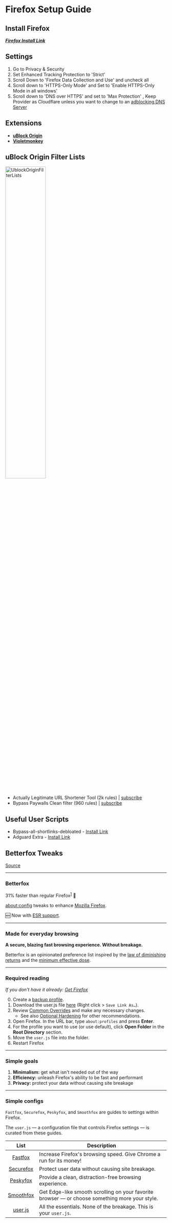 # Firefox Setup Guide

## Install Firefox

[*__Firefox Install Link__*](https://www.mozilla.org/firefox/new/)


## Settings

1. Go to Privacy & Security
2. Set Enhanced Tracking Protection to 'Strict'
3. Scroll Down to 'Firefox Data Collection and Use' and uncheck all 
4. Scroll down to 'HTTPS-Only Mode' and Set to 'Enable HTTPS-Only Mode in all windows'
5. Scroll down to 'DNS over HTTPS' and set to 'Max Protection' , Keep Provider as Cloudflare unless you want to change to an [adblocking DNS Server](/adblocking/dns)

## Extensions

* **[uBlock Origin](https://addons.mozilla.org/en-US/firefox/addon/ublock-origin/)**
* **[Violetmonkey](https://addons.mozilla.org/firefox/addon/violentmonkey/)**

## uBlock Origin Filter Lists

<div style="width: 100%; text-align: left;">
    <img src="https://cdn.discordapp.com/attachments/977220857736888400/1292831034844643378/uBlockOriginFilterLists.png?ex=67052a3a&is=6703d8ba&hm=2db2f05a681f7563bd3aa23e0a66f8744cfd3f8e8eba6e165abca3180810aa7d&" alt="UblockOriginFilterLists" style="width: 50%; height: auto;">
</div>

* Actually Legitimate URL Shortener Tool (2k rules) | [subscribe](https://subscribe.adblockplus.org/?location=https://raw.githubusercontent.com/DandelionSprout/adfilt/master/LegitimateURLShortener.txt&title=Actually%20Legitimate%20URL%20Shortener%20Tool)
* Bypass Paywalls Clean filter (960 rules) | [subscribe](https://subscribe.adblockplus.org/?location=https://raw.githubusercontent.com/bpc-clone/bypass-paywalls-clean-filters/main/bpc-paywall-filter.txt&title=Bypass%20Paywalls%20Clean%20filter)

## Useful User Scripts

* Bypass-all-shortlinks-debloated - [Install Link](https://codeberg.org/Amm0ni4/bypass-all-shortlinks-debloated/raw/branch/main/Bypass_All_Shortlinks.user.js)
* Adguard Extra - [Install Link](https://userscripts.adtidy.org/release/adguard-extra/1.0/adguard-extra.user.js)

## Betterfox Tweaks

[Source](https://github.com/yokoffing/BetterFox)
***
### Betterfox
31% faster than regular Firefox<sup>[1](https://medium.com/@mihirgrand/comparing-popular-firefox-forks-6fa83fdfdaad#:~:text=31%25%20more%20than%20vanilla%20Firefox)</sup> :rocket:

[about:config](https://support.mozilla.org/en-US/kb/about-config-editor-firefox) tweaks to enhance [Mozilla Firefox](https://www.mozilla.org/en-US/firefox/new/). 

:new: Now with [ESR support](https://github.com/yokoffing/Betterfox/tree/esr115#betterfox-esr).
***
### Made for everyday browsing
**A secure, blazing fast browsing experience. Without breakage.**

Betterfox is an opinionated preference list inspired by the [law of diminishing returns](https://web.archive.org/web/20231108092752if_/https://pmctraining.com/site/wp-content/uploads/2018/04/Law-of-Diminishing-Returns-CHART.png) and the [minimum effective dose](https://medium.com/the-mission/less-is-more-the-minimum-effective-dose-e6d56625931e).
***
### Required reading
*If you don't have it already: [Get Firefox](https://www.mozilla.org/en-US/firefox/all/#product-desktop-release)*

0) Create a [backup profile](https://github.com/yokoffing/Betterfox/wiki/Backup).
1) Download the user.js file [here](https://raw.githubusercontent.com/yokoffing/Betterfox/main/user.js) (Right click > `Save Link As…`).
2) Review [Common Overrides](https://github.com/yokoffing/Betterfox/wiki/Common-Overrides) and make any necessary changes.
   * See also [Optional Hardening](https://github.com/yokoffing/Betterfox/wiki/Optional-Hardening) for other recommendations.
3) Open Firefox. In the URL bar, type `about:profiles` and press **Enter**.
4) For the profile you want to use (or use default), click **Open Folder** in the **Root Directory** section.
5) Move the `user.js` file into the folder.
6) Restart Firefox
***
### Simple goals
1) **Minimalism:** get what isn't needed out of the way
2) **Efficiency:** unleash Firefox's ability to be fast and performant
3) **Privacy:** protect your data without causing site breakage
***
### Simple configs

`Fastfox`, `Securefox`, `Peskyfox`, and `Smoothfox` are guides to settings within Firefox.

The `user.js` — a configuration file that controls Firefox settings — is curated from these guides.

| List      | Description |
|:---------:|-------------|
| [Fastfox](https://github.com/yokoffing/Betterfox/blob/main/Fastfox.js)   | Increase Firefox's browsing speed. Give Chrome a run for its money!|
| [Securefox](https://github.com/yokoffing/Betterfox/blob/main/Securefox.js) | Protect user data without causing site breakage. |
| [Peskyfox](https://github.com/yokoffing/Betterfox/blob/main/Peskyfox.js)  | Provide a clean, distraction-free browsing experience. |
| [Smoothfox](https://github.com/yokoffing/Betterfox/blob/main/Smoothfox.js) | Get Edge-like smooth scrolling on your favorite browser — or choose something more your style. |
| [user.js](https://github.com/yokoffing/Betterfox/blob/main/user.js) | All the essentials. None of the breakage. This is your `user.js`. |